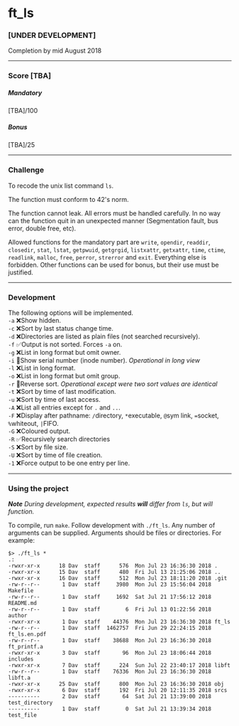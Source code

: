 # ft_ls
### [UNDER DEVELOPMENT]
Completion by mid August 2018
***
### Score [TBA]
##### Mandatory
[TBA]/100
##### Bonus
[TBA]/25
***
### Challenge  
To recode the unix list command `ls`.  
  
The function must conform to 42's norm.  
  
The function cannot leak. All errors must be handled carefully. In no way can the function quit in an unexpected manner (Segmentation fault, bus error, double free, etc).  
  
Allowed functions for the mandatory part are `write`, `opendir`, `readdir`, `closedir`, `stat`, `lstat`, `getpwuid`, `getgrgid`, `listxattr`, `getxattr`, `time`, `ctime`, `readlink`, `malloc`, `free`, `perror`, `strerror` and `exit`. Everything else is forbidden. Other functions can be used for bonus, but their use must be justified.
***
### Development
The following options will be implemented.  
`-a` ❌Show hidden.  
`-c` ❌Sort by last status change time.  
`-d` ❌Directories are listed as plain files (not searched recursively).  
`-f` ✅Output is not sorted. Forces `-a` on.  
`-g` ❌List in long format but omit owner.  
`-i` 🔶Show serial number (inode number). *Operational in long view*  
`-l` ❌List in long format.  
`-o` ❌List in long format but omit group.   
`-r` 🔶Reverse sort. *Operational except were two sort values are identical*  
`-t` ❌Sort by time of last modification.  
`-u` ❌Sort by time of last access.  
`-A` ❌List all entries except for `.` and `..`.  
`-F` ❌Display after pathname: `/`directory, `*`executable, `@`sym link, `=`socket, `%`whiteout, `|`FIFO.  
`-G` ❌Coloured output.  
`-R` ✅Recursively search directories  
`-S` ❌Sort by file size.  
`-U` ❌Sort by time of file creation.  
`-1` ❌Force output to be one entry per line.  
***
### Using the project
***Note*** *During development, expected results* ***will*** *differ from `ls`, but will function.*  
  
To compile, run `make`. Follow development with `./ft_ls`. Any number of arguments can be supplied. Arguments should be files or directories. For example:
```console
$> ./ft_ls *
.:
-rwxr-xr-x      18 Dav  staff      576  Mon Jul 23 16:36:30 2018 .
-rwxr-xr-x      15 Dav  staff      480  Fri Jul 13 21:25:06 2018 ..
-rwxr-xr-x      16 Dav  staff      512  Mon Jul 23 18:11:20 2018 .git
-rw-r--r--       1 Dav  staff     3980  Mon Jul 23 15:56:04 2018 Makefile
-rw-r--r--       1 Dav  staff     1692  Sat Jul 21 17:56:12 2018 README.md
-rw-r--r--       1 Dav  staff        6  Fri Jul 13 01:22:56 2018 author
-rwxr-xr-x       1 Dav  staff    44376  Mon Jul 23 16:36:30 2018 ft_ls
-rw-r--r--       1 Dav  staff  1462757  Fri Jun 29 22:24:15 2018 ft_ls.en.pdf
-rw-r--r--       1 Dav  staff    38688  Mon Jul 23 16:36:30 2018 ft_printf.a
-rwxr-xr-x       3 Dav  staff       96  Mon Jul 23 18:06:44 2018 includes
-rwxr-xr-x       7 Dav  staff      224  Sun Jul 22 23:40:17 2018 libft
-rw-r--r--       1 Dav  staff    76336  Mon Jul 23 16:36:30 2018 libft.a
-rwxr-xr-x      25 Dav  staff      800  Mon Jul 23 16:36:30 2018 obj
-rwxr-xr-x       6 Dav  staff      192  Fri Jul 20 12:11:35 2018 srcs
----------       2 Dav  staff       64  Sat Jul 21 13:39:00 2018 test_directory
----------       1 Dav  staff        0  Sat Jul 21 13:39:34 2018 test_file
```
